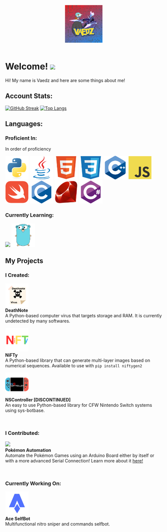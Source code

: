 <div id="header" align="center">
  <img src="https://github.com/Vaedz7/Vaedz7/blob/fabcd5aa3c9f2ac4c80c7dd25effc5f9883f636d/images/vaedz.png" width="120px"><br>
  <img src="https://komarev.com/ghpvc/?username=Vaedz7&style=flat-square&color=blue" alt="">
</div>

<h1>
  Welcome!
  <img src="https://media.giphy.com/media/hvRJCLFzcasrR4ia7z/giphy.gif" width="30px">
</h1>
Hi! My name is Vaedz and here are some things about me!

## Account Stats:
[![GitHub Streak](http://github-readme-streak-stats.herokuapp.com?user=Vaedz7&theme=github-dark-blue&border_radius=5&date_format=M%20j%5B%2C%20Y%5D)](https://git.io/streak-stats)
[![Top Langs](https://github-readme-stats.vercel.app/api/top-langs/?username=Vaedz7&theme=dark)](https://github.com/anuraghazra/github-readme-stats)


## Languages:
### Proficient In:
In order of proficiency
<div>
<img src="https://github.com/devicons/devicon/blob/1119b9f84c0290e0f0b38982099a2bd027a48bf1/icons/python/python-original.svg" width="75px">
<img src="https://github.com/devicons/devicon/blob/1119b9f84c0290e0f0b38982099a2bd027a48bf1/icons/java/java-original.svg" width="75px">
<img src="https://github.com/devicons/devicon/blob/1119b9f84c0290e0f0b38982099a2bd027a48bf1/icons/html5/html5-original.svg" width="75px">
<img src="https://github.com/devicons/devicon/blob/1119b9f84c0290e0f0b38982099a2bd027a48bf1/icons/css3/css3-original.svg" width="75px">
<img src="https://github.com/devicons/devicon/blob/1119b9f84c0290e0f0b38982099a2bd027a48bf1/icons/cplusplus/cplusplus-original.svg" width="75px">
<img src="https://github.com/devicons/devicon/blob/1119b9f84c0290e0f0b38982099a2bd027a48bf1/icons/javascript/javascript-original.svg" width="75px">
<img src="https://github.com/devicons/devicon/blob/1119b9f84c0290e0f0b38982099a2bd027a48bf1/icons/swift/swift-original.svg" width="75px">
<img src="https://github.com/devicons/devicon/blob/1119b9f84c0290e0f0b38982099a2bd027a48bf1/icons/c/c-original.svg" width="75px">
<img src="https://github.com/devicons/devicon/blob/1119b9f84c0290e0f0b38982099a2bd027a48bf1/icons/ruby/ruby-original.svg" width="75px">
<img src="https://github.com/devicons/devicon/blob/1119b9f84c0290e0f0b38982099a2bd027a48bf1/icons/csharp/csharp-original.svg" width="75px">
</div>

### Currently Learning:
<div>
<img src="https://upload.wikimedia.org/wikipedia/commons/thumb/0/00/AssemblyScript_logo_2020.svg/2048px-AssemblyScript_logo_2020.svg.png" width="75px">
<img src="https://github.com/devicons/devicon/blob/1119b9f84c0290e0f0b38982099a2bd027a48bf1/icons/go/go-original.svg" width="75px">
</div>

## My Projects
### I Created:
<img src="https://github.com/Vaedz7/Vaedz7/blob/38d445b457e70a1526f654d1c6cac5a1caf10d00/images/deathnote.png" width="75px"><br>**DeathNote**<br>A Python-based computer virus that targets storage and RAM. It is currently undetected by many softwares.<br>

<img src="https://github.com/Vaedz7/Vaedz7/blob/ef430b790fc735e18627e325fdaf44f56ffe9fc6/images/nifty.png" width="75px"><br>**NiFTy**<br>A Python-based library that can generate multi-layer images based on numerical sequences. Available to use with ```pip install niftygen2```<br>

<img src="https://github.com/Vaedz7/Vaedz7/blob/e08bbd6a51c6e2d824289ddddf50a4523428e2c1/images/nsc.png" width="75px"><br>**NSController [DISCONTINUED]**<br>An easy to use Python-based library for CFW Nintendo Switch systems using sys-botbase.<br>

<br>

### I Contributed:
<img src="https://avatars.githubusercontent.com/u/79730908?s=200&v=4" width="75px"><br>**Pokémon Automation**<br>Automate the Pokémon Games using an Arduino Board either by itself or with a more advanced Serial Connection! Learn more about it [here!](https://github.com/PokemonAutomation/About)<br>

<br>

### Currently Working On:
<img src="https://github.com/Vaedz7/Vaedz7/blob/main/images/ace_logo.png?raw=true" width="75px"><br>**Ace SelfBot**<br>Multifunctional nitro sniper and commands selfbot.<br>
